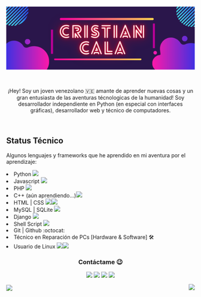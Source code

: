 <p align="center"><img src="https://github.com/CristianCala/CristianCala/blob/main/statics/img.png"/></p>
<br>

<p style="text-align: center;">¡Hey!	Soy un joven venezolano 🇻🇪 amante de aprender nuevas cosas y un gran entusiasta de las aventuras técnologicas de la humanidad! Soy desarrollador independiente en Python (en especial con interfaces gráficas), desarrollador web y técnico de computadores.</p>

<br>

## Status Técnico

Algunos lenguajes y frameworks que he aprendido en mi aventura por el aprendizaje:
<p>
	 <li> Python <img src="https://img.icons8.com/color/30/000000/python.png"/></li>
	 <li> Javascript <img src="https://img.icons8.com/color/30/000000/javascript.png"/></li>
	 <li> PHP <img src="https://img.icons8.com/wired/30/000000/php-logo.png"/></li>
	 <li> C++ (aún aprendiendo...)<img src="https://img.icons8.com/color/30/000000/c-plus-plus-logo.png"/></li>
	 <li> HTML | CSS <img src="https://img.icons8.com/color/30/000000/html-5.png"/><img src="https://img.icons8.com/color/30/000000/css3.png"/></li>
	 <li> MySQL | SQLite <img src="https://img.icons8.com/ios-filled/30/000000/mysql-logo.png"/></li>
	 <li> Django <img src="https://img.icons8.com/color/30/000000/django.png"/></li>
	 <li> Shell Script <img src="https://img.icons8.com/office/30/000000/console.png"/></li>
	 <li> Git | Github :octocat:</li>
	 <li> Técnico en Reparación de PCs [Hardware & Software] 🛠</li>
	 <li> Usuario de Linux <img src="https://img.icons8.com/color/30/000000/linux-mint.png"/><img src="https://img.icons8.com/color/30/000000/kali-linux.png"/></li>
</p>


<h3 align="center">Contáctame 😉</h3>
<p align="center">
	<a href= "https://www.facebook.com/rafael.sierra.31542841"><img src="https://img.icons8.com/nolan/64/facebook.png"/></a>
	<a href="https://www.instagram.com/cristianabsoluto/"><img src="https://img.icons8.com/nolan/64/instagram-new.png"/></a>
	<a href="https://t.me/cristianabsoluto"><img src="https://img.icons8.com/nolan/64/telegram-app.png"/></a>
	<a href="https://twitter.com/Cristia95149808"><img src="https://img.icons8.com/nolan/64/twitter.png"/></a>
</p>

<p>
  <img align="center" src="https://github-readme-stats.vercel.app/api?username=CristianCala&show_icons=true&theme=synthwave" />
  <a href="https://github-readme-stats.vercel.app/api/top-langs/?username=CristianCala&layout=compact">
  	<img align="right" src="https://github-readme-stats.anuraghazra1.vercel.app/api/top-langs/?username=CristianCala">
  </a>
</p>

<!-- ![Cristian Cala Stats](https://github-readme-stats.vercel.app/api?username=CristianCala&show_icons=true&theme=synthwave)

[![Top Langs](https://github-readme-stats.vercel.app/api/top-langs/?username=CristianCala&layout=compact)](https://github.com/CristianCala/github-readme-stats) -->